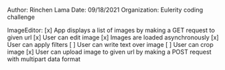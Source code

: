 Author: Rinchen Lama
Date: 09/18/2021
Organization: Eulerity coding challenge

ImageEditor:
[x] App displays a list of images by making a GET request to given url
[x] User can edit image
[x] Images are loaded asynchronously
[x] User can apply filters
[ ] User can write text over image
[ ] User can crop image
[x] User can upload image to given url by making a POST request with multipart data format



